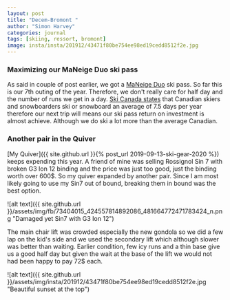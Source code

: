 ```yaml
---
layout: post
title: "Decem-Bromont "
author: "Simon Harvey"
categories: journal
tags: [skiing, ressort, bromont]
image: insta/insta/201912/43471f80be754ee98ed19cedd8512f2e.jpg
---
```


### Maximizing our MaNeige Duo ski pass

As said in couple of post earlier, we got a [MaNeige Duo](https://boutique.maneige.ski/en/mobilski-duo.html) ski pass.  So far this is our 7th outing of the year.  Therefore, we don't really care for half day and the number of runs we get in a day.  [Ski Canada states](https://www.skicanada.org/about-us/quick-facts/) that Canadian skiers and snowboarders ski or snowboard an average of 7.5 days per year therefore our next trip will means our ski pass return on investment is almost achieve.  Although we do ski a lot more than the average Canadian.

### Another pair in the Quiver

[My Quiver]({{ site.github.url }}{% post_url 2019-09-13-ski-gear-2020 %}) keeps expending this year.  A friend of mine was selling Rossignol Sin 7 with broken G3 Ion 12 binding and the price was just too good, just the binding worth over 600$.  So my quiver expanded by another pair.  Since I am most likely going to use my Sin7 out of bound, breaking them in bound was the best option.

![alt text]({{ site.github.url }}/assets/img/fb/73404015_424557814892086_481664772471783424_n.png "Damaged yet Sin7 with G3 Ion 12")

The main chair lift was crowded especially the new gondola so we did a few lap on the kid's side and we used the secondary lift which although slower was better than waiting.  Earlier condition, few icy runs and a thin base give us a good half day but given the wait at the base of the lift we would not had been happy to pay 72$ each.

![alt text]({{ site.github.url }}/assets/img/insta/201912/43471f80be754ee98ed19cedd8512f2e.jpg "Beautiful sunset at the top")
